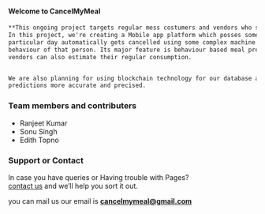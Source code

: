 #### Welcome to CancelMyMeal
```markdown
**This ongoing project targets regular mess costumers and vendors who serve meals on the regular basis.
In this project, we're creating a Mobile app platform which posses some great features like the meal of a 
particular day automatically gets cancelled using some complex machine algorithms after observing this** 
behaviour of that person. Its major feature is behaviour based meal prediction for a day through which 
vendors can also estimate their regular consumption.


We are also planning for using blockchain technology for our database and social networks for making 
predictions more accurate and precised.

````

### Team members and contributers

* Ranjeet Kumar
* Sonu Singh
* Edith Topno


### Support or Contact

In case you have queries or Having trouble with Pages? <br/>
[contact us](https://cancelmymeal@gmail.com/) and we’ll help you sort it out.

you can mail us our email is **cancelmymeal@gmail.com**
